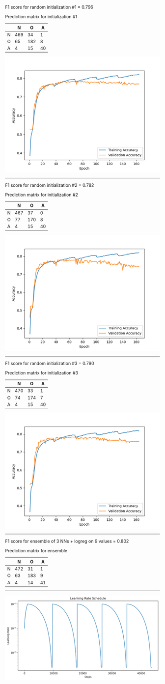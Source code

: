 F1 score for random initialization #1 = 0.796

Prediction matrix for initialization #1

|   | N   | O   | A   |
|---|-----|-----|-----|
| N | 469 | 34  | 1   |
| O | 65  | 182 | 8   |
| A | 4   | 15  | 40  |

![NN #1 learning curve](history_attempt1.png)

---

F1 score for random initialization #2 = 0.782

Prediction matrix for initialization #2

|   | N   | O   | A   |
|---|-----|-----|-----|
| N | 467 | 37  | 0   |
| O | 77  | 170 | 8   |
| A | 4   | 15  | 40  |

![NN #2 learning curve](history_attempt2.png)

---

F1 score for random initialization #3 = 0.790

Prediction matrix for initialization #3

|   | N   | O   | A   |
|---|-----|-----|-----|
| N | 470 | 33  | 1   |
| O | 74  | 174 | 7   |
| A | 4   | 15  | 40  |

![NN #3 learning curve](history_attempt3.png)

---

F1 score for ensemble of 3 NNs + logreg on 9 values = 0.802

Prediction matrix for ensemble

|   | N   | O   | A   |
|---|-----|-----|-----|
| N | 472 | 31  | 1   |
| O | 63  | 183 | 9   |
| A | 4   | 14  | 41  |

---

![Learning rate curve](schedule.png)
